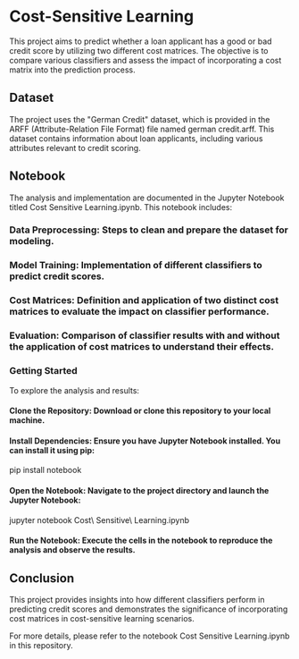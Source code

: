 # Cost-Sensitive Learning
This project aims to predict whether a loan applicant has a good or bad credit score by utilizing two different cost matrices. The objective is to compare various classifiers and assess the impact of incorporating a cost matrix into the prediction process.

## Dataset
The project uses the "German Credit" dataset, which is provided in the ARFF (Attribute-Relation File Format) file named german credit.arff. This dataset contains information about loan applicants, including various attributes relevant to credit scoring.

## Notebook
The analysis and implementation are documented in the Jupyter Notebook titled Cost Sensitive Learning.ipynb. This notebook includes:

### Data Preprocessing: Steps to clean and prepare the dataset for modeling.
### Model Training: Implementation of different classifiers to predict credit scores.
### Cost Matrices: Definition and application of two distinct cost matrices to evaluate the impact on classifier performance.
### Evaluation: Comparison of classifier results with and without the application of cost matrices to understand their effects.
### Getting Started
To explore the analysis and results:

#### Clone the Repository: Download or clone this repository to your local machine.

#### Install Dependencies: Ensure you have Jupyter Notebook installed. You can install it using pip:

pip install notebook

#### Open the Notebook: Navigate to the project directory and launch the Jupyter Notebook:

jupyter notebook Cost\ Sensitive\ Learning.ipynb

#### Run the Notebook: Execute the cells in the notebook to reproduce the analysis and observe the results.

## Conclusion
This project provides insights into how different classifiers perform in predicting credit scores and demonstrates the significance of incorporating cost matrices in cost-sensitive learning scenarios.

For more details, please refer to the notebook Cost Sensitive Learning.ipynb in this repository.
